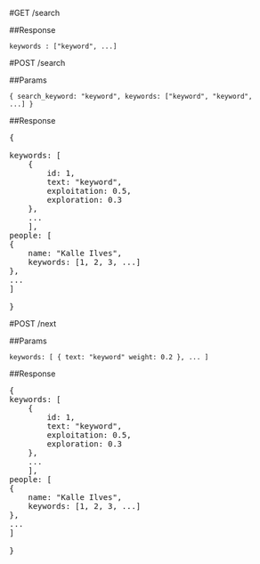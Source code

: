 #GET /search


##Response

<code>keywords : ["keyword", ...]</code>


#POST /search 

##Params

<code>{ search_keyword: "keyword", keywords: ["keyword", "keyword", ...] }</code>


##Response

<pre>{

keywords: [
	{
		id: 1,
		text: "keyword",
		exploitation: 0.5,
		exploration: 0.3
	},
	...
	],
people: [
{
	name: "Kalle Ilves",
	keywords: [1, 2, 3, ...]
},
...
]

}</pre>

#POST /next 

##Params

<code>keywords: [
	{
		text: "keyword"
		weight: 0.2
	},
	...
]</code>

##Response

<pre>{
keywords: [
	{
		id: 1,
		text: "keyword",
		exploitation: 0.5,
		exploration: 0.3
	},
	...
	],
people: [
{
	name: "Kalle Ilves",
	keywords: [1, 2, 3, ...]
},
...
]

}</pre>

